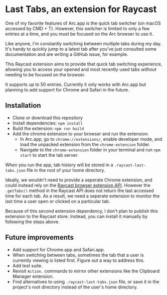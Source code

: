 # Last Tabs, an extension for Raycast

One of my favorite features of Arc.app is the quick tab switcher (on macOS accessed by CMD + T). However, this switcher is limited to only a few entries at a time, and you must be focused on the Arc browser to use it. 

Like anyone, I'm constantly switching between multiple tabs during my day. It's handy to quickly jump to a latest tab after you've just consulted some documentation and are writing a GitHub issue, for example. 

This Raycast extension aims to provide that quick tab switching experience, allowing you to access your opened and most recently used tabs _without_ needing to be focused on the browser. 

It supports up to 50 entries. Currently it only works with Arc.app but planning to add support for Chrome and Safari in the future.

## Installation

- Clone or download this repository
- Install dependencies: `npm install`
- Build the extension: `npm run build`
- Add the chrome extension to your browser and run the extension: 
   - In Arc.app, go to `chrome://extensions/`, enable developer mode, and load the unpacked extension from the `chrome-extension` folder.
   - Navigate to the `chrome-extension` folder in your terminal and run `npm start` to start the tab server. 

When you run the app, tab history will be stored in a `.raycast-last-tabs.json` file in the root of your home directory. 

Ideally, we wouldn't need to provide a seperate Chrome extension, and could instead rely on the [Raycast browser extension API](https://developers.raycast.com/api-reference/browser-extension). However the `.getTabs()` method in the Raycast API does not return the last accessed time for each tab. As a result, we need a seperate extension to monitor the last time a user open or clicked on a particular tab. 

Because of this second extension dependency, I don't plan to publish this extension to the Raycast store. Instead, you can install it manually by following the steps above.

## Future improvements

- Add support for Chrome.app and Safari.app.
- When switching between tabs, sometimes the tab that a user is currently viewing is listed first. Figure out a way to address this.
- Add test suite.
- Revisit `Action.` commands to mirror other extensions like the Clipboard Manager extension.
- Find alternatives to using `.raycast-last-tabs.json` file, or save it in the project's root directory instead of the user's home directory.
